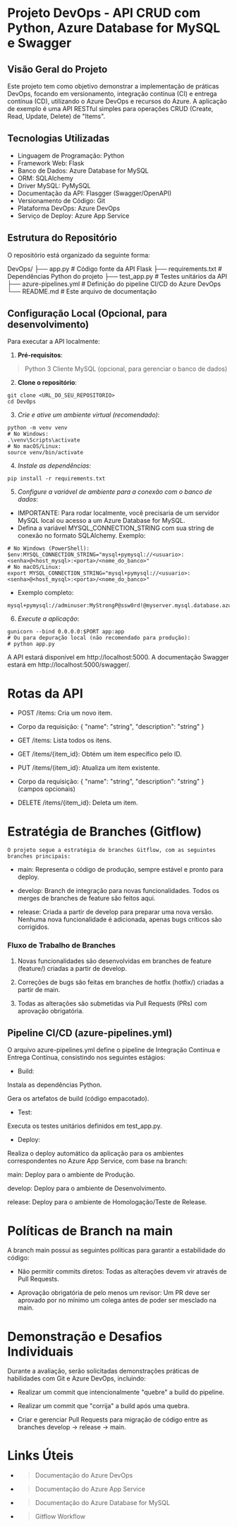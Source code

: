 # Projeto DevOps - API CRUD com Python, Azure Database for MySQL e Swagger


## Visão Geral do Projeto


Este projeto tem como objetivo demonstrar a implementação de práticas DevOps, focando em versionamento, integração contínua (CI) e entrega contínua (CD), utilizando o Azure DevOps e recursos do Azure. A aplicação de exemplo é uma API RESTful simples para operações CRUD (Create, Read, Update, Delete) de "Items".


## Tecnologias Utilizadas


* Linguagem de Programação: Python
* Framework Web: Flask
* Banco de Dados: Azure Database for MySQL
* ORM: SQLAlchemy
* Driver MySQL: PyMySQL
* Documentação da API: Flasgger (Swagger/OpenAPI)
* Versionamento de Código: Git
* Plataforma DevOps: Azure DevOps
* Serviço de Deploy: Azure App Service


## Estrutura do Repositório


O repositório está organizado da seguinte forma:


DevOps/
├── app.py                  # Código fonte da API Flask
├── requirements.txt        # Dependências Python do projeto
├── test_app.py             # Testes unitários da API
├── azure-pipelines.yml     # Definição do pipeline CI/CD do Azure DevOps
└── README.md               # Este arquivo de documentação


## Configuração Local (Opcional, para desenvolvimento)


Para executar a API localmente:

1. **Pré-requisitos**:


> Python 3
> Cliente MySQL (opcional, para gerenciar o banco de dados)
  

2. **Clone o repositório**:

~~~text
git clone <URL_DO_SEU_REPOSITORIO>
cd DevOps
~~~


3. *Crie e ative um ambiente virtual (recomendado)*:
   
~~~text
python -m venv venv
# No Windows:
.\venv\Scripts\activate
# No macOS/Linux:
source venv/bin/activate
~~~

4. *Instale as dependências*:

~~~text
pip install -r requirements.txt
~~~

5. *Configure a variável de ambiente para a conexão com o banco de dados*:
   
* IMPORTANTE: Para rodar localmente, você precisaria de um servidor MySQL local ou acesso a um Azure Database for MySQL.
* Defina a variável MYSQL_CONNECTION_STRING com sua string de conexão no formato SQLAlchemy. Exemplo:

~~~text
# No Windows (PowerShell):
$env:MYSQL_CONNECTION_STRING="mysql+pymysql://<usuario>:<senha>@<host_mysql>:<porta>/<nome_do_banco>"
# No macOS/Linux:
export MYSQL_CONNECTION_STRING="mysql+pymysql://<usuario>:<senha>@<host_mysql>:<porta>/<nome_do_banco>"
~~~

* Exemplo completo: 
~~~text
mysql+pymysql://adminuser:MyStrongP@ssw0rd!@myserver.mysql.database.azure.com:3306/mydatabase
~~~

6. *Execute a aplicação*:

~~~text
gunicorn --bind 0.0.0.0:$PORT app:app
# Ou para depuração local (não recomendado para produção):
# python app.py
~~~

A API estará disponível em http://localhost:5000. A documentação Swagger estará em http://localhost:5000/swagger/.

# Rotas da API

* POST /items: Cria um novo item.

* Corpo da requisição: { "name": "string", "description": "string" }

* GET /items: Lista todos os itens.

* GET /items/{item_id}: Obtém um item específico pelo ID.

* PUT /items/{item_id}: Atualiza um item existente.

* Corpo da requisição: { "name": "string", "description": "string" } (campos opcionais)

* DELETE /items/{item_id}: Deleta um item.

# Estratégia de Branches (Gitflow)
    O projeto segue a estratégia de branches Gitflow, com as seguintes branches principais:

* main: Representa o código de produção, sempre estável e pronto para deploy.

* develop: Branch de integração para novas funcionalidades. Todos os merges de branches de feature são feitos aqui.

* release: Criada a partir de develop para preparar uma nova versão. Nenhuma nova funcionalidade é adicionada, apenas bugs críticos são corrigidos.

### Fluxo de Trabalho de Branches
1. Novas funcionalidades são desenvolvidas em branches de feature (feature/<nome-da-feature>) criadas a partir de develop.

2. Correções de bugs são feitas em branches de hotfix (hotfix/<nome-do-bug>) criadas a partir de main.

3. Todas as alterações são submetidas via Pull Requests (PRs) com aprovação obrigatória.

## Pipeline CI/CD (azure-pipelines.yml)
O arquivo azure-pipelines.yml define o pipeline de Integração Contínua e Entrega Contínua, consistindo nos seguintes estágios:

* Build:

Instala as dependências Python.

Gera os artefatos de build (código empacotado).

* Test:

Executa os testes unitários definidos em test_app.py.

* Deploy:

Realiza o deploy automático da aplicação para os ambientes correspondentes no Azure App Service, com base na branch:

main: Deploy para o ambiente de Produção.

develop: Deploy para o ambiente de Desenvolvimento.

release: Deploy para o ambiente de Homologação/Teste de Release.

# Políticas de Branch na main
A branch main possui as seguintes políticas para garantir a estabilidade do código:

* Não permitir commits diretos: Todas as alterações devem vir através de Pull Requests.

* Aprovação obrigatória de pelo menos um revisor: Um PR deve ser aprovado por no mínimo um colega antes de poder ser mesclado na main.

# Demonstração e Desafios Individuais

Durante a avaliação, serão solicitadas demonstrações práticas de habilidades com Git e Azure DevOps, incluindo:

* Realizar um commit que intencionalmente "quebre" a build do pipeline.

* Realizar um commit que "corrija" a build após uma quebra.

* Criar e gerenciar Pull Requests para migração de código entre as branches develop → release → main.

# Links Úteis
* > Documentação do Azure DevOps

* > Documentação do Azure App Service

* > Documentação do Azure Database for MySQL

* > Gitflow Workflow